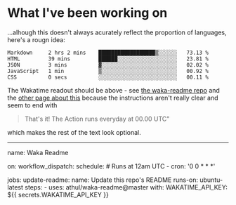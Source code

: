 # What I've been working on

…alhough this doesn't always acurately reflect the proportion of languages, here's a rougn idea:

<!--START_SECTION:waka-->
```text
Markdown     2 hrs 2 mins    ██████████████████▒░░░░░░   73.13 % 
HTML         39 mins         ██████░░░░░░░░░░░░░░░░░░░   23.81 % 
JSON         3 mins          ▓░░░░░░░░░░░░░░░░░░░░░░░░   02.02 % 
JavaScript   1 min           ▒░░░░░░░░░░░░░░░░░░░░░░░░   00.92 % 
CSS          0 secs          ░░░░░░░░░░░░░░░░░░░░░░░░░   00.11 % 
```
<!--END_SECTION:waka-->

The Wakatime readout should be above - see [the waka-readme repo](https://github.com/athul/waka-readme) and the [other page about this](https://github.com/marketplace/actions/waka-readme) because the instructions aren't really clear and seem to end with

> That's it! The Action runs everyday at 00.00 UTC"

which makes the rest of the text look optional.

---

name: Waka Readme

on:
  workflow_dispatch:
  schedule:
    # Runs at 12am UTC
    - cron: '0 0 * * *'

jobs:
  update-readme:
    name: Update this repo's README
    runs-on: ubuntu-latest
    steps:
      - uses: athul/waka-readme@master
        with:
          WAKATIME_API_KEY: ${{ secrets.WAKATIME_API_KEY }}
